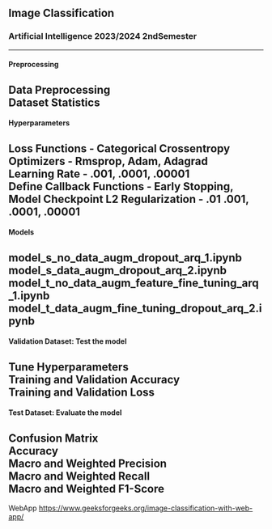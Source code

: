 ## Image Classification
### Artificial Intelligence 2023/2024 2ndSemester

---
#### Preprocessing
Data Preprocessing  
Dataset Statistics
---
#### Hyperparameters
Loss Functions  - Categorical Crossentropy  
Optimizers  - Rmsprop, Adam, Adagrad   
Learning Rate  - .001, .0001, .00001  
Define Callback Functions  - Early Stopping, Model Checkpoint
L2 Regularization  - .01 .001, .0001, .00001
---
#### Models
model_s_no_data_augm_dropout_arq_1.ipynb  
model_s_data_augm_dropout_arq_2.ipynb  
model_t_no_data_augm_feature_fine_tuning_arq_1.ipynb  
model_t_data_augm_fine_tuning_dropout_arq_2.ipynb
---
#### Validation Dataset: Test the model  
Tune Hyperparameters  
Training and Validation Accuracy  
Training and Validation Loss
---
#### Test Dataset: Evaluate the model  
Confusion Matrix  
Accuracy  
Macro and Weighted Precision  
Macro and Weighted Recall  
Macro and Weighted F1-Score
---

WebApp
https://www.geeksforgeeks.org/image-classification-with-web-app/
